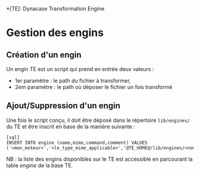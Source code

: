 *[TE]: Dynacase Transformation Engine

# Gestion des engins

## Création d'un engin

Un engin TE est un script qui prend en entrée deux valeurs :

* 1er paramètre : le path du fichier à transformer,
* 2em paramètre : le path où déposer le fichier un fois transformé

## Ajout/Suppression d'un engin

Une fois le script conçu, il doit être déposé dans le répertoire `lib/engines/` du TE et être inscrit en base de la manière suivante :

    [sql]
    INSERT INTO engine (name,mime,command,comment) VALUES ('<mon_moteur>','<le_type_mime_applicable>','@TE_HOME@/lib/engines/<nom_du_script>',NULL);

NB : la liste des engins disponibles sur le TE est accessible en parcourant la table *engine* de la base TE.